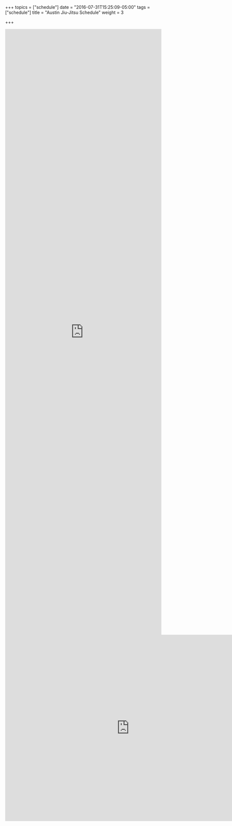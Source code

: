 +++
topics = ["schedule"]
date = "2016-07-31T15:25:09-05:00"
tags = ["schedule"]
title = "Austin Jiu-Jitsu Schedule"
weight = 3

+++

<div class="responsive-iframe-container small-container">
 <iframe src="https://calendar.google.com/calendar/embed?showTitle=0&amp;showNav=0&amp;showDate=0&amp;showPrint=0&amp;showTabs=0&amp;showCalendars=0&amp;showTz=0&amp;mode=AGENDA&amp;height=600&amp;wkst=1&amp;bgcolor=%23000000&amp;src=pue2vn7f8sn56onm0kufm0iuh0%40group.calendar.google.com&amp;color=%231B887A&amp;ctz=America%2FChicago" style="border-width:0" width="100%" height="50%" frameborder="0" scrolling="no"></iframe>
 </div>

<div class="responsive-iframe-container big-container">
<iframe src="https://calendar.google.com/calendar/embed?title=Austin%20Jiu-Jitsu%20Calendar&amp;height=600&amp;wkst=1&amp;bgcolor=%23FFFFFF&amp;src=pue2vn7f8sn56onm0kufm0iuh0%40group.calendar.google.com&amp;color=%231B887A&amp;src=uav29q5qeinoiqset70a3uovro%40group.calendar.google.com&amp;color=%231B887A&amp;ctz=America%2FChicago" style=" border-width:0 " width="800" height="600" frameborder="0" scrolling="no"></iframe>
</div>
